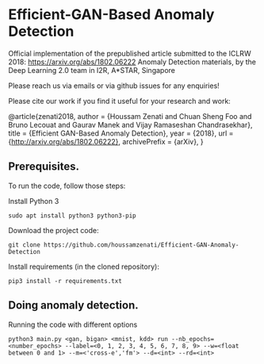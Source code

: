 #  Efficient-GAN-Based Anomaly Detection

Official implementation of the prepublished article submitted to the ICLRW 2018: https://arxiv.org/abs/1802.06222
Anomaly Detection materials, by the Deep Learning 2.0 team in I2R, A*STAR, Singapore

Please reach us via emails or via github issues for any enquiries!

Please cite our work if you find it useful for your research and work:

@article{zenati2018,
  author    = {Houssam Zenati and
               Chuan Sheng Foo and
               Bruno Lecouat and
               Gaurav Manek and
               Vijay Ramaseshan Chandrasekhar},
  title     = {Efficient GAN-Based Anomaly Detection},
  year      = {2018},
  url       = {http://arxiv.org/abs/1802.06222},
  archivePrefix = {arXiv},
}

## Prerequisites.
To run the code, follow those steps:

Install Python 3

```
sudo apt install python3 python3-pip
```
Download the project code:

```
git clone https://github.com/houssamzenati/Efficient-GAN-Anomaly-Detection
```
Install requirements (in the cloned repository):

```
pip3 install -r requirements.txt
```

## Doing anomaly detection.

Running the code with different options

```
python3 main.py <gan, bigan> <mnist, kdd> run --nb_epochs=<number_epochs> --label=<0, 1, 2, 3, 4, 5, 6, 7, 8, 9> --w=<float between 0 and 1> --m=<'cross-e','fm'> --d=<int> --rd=<int>
```

